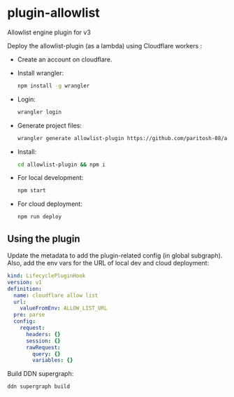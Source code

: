 # plugin-allowlist
Allowlist engine plugin for v3

Deploy the allowlist-plugin (as a lambda) using Cloudflare workers :

- Create an account on cloudflare.

- Install wrangler:
  ```sh
  npm install -g wrangler
  ```

- Login:
  ```sh
  wrangler login
  ```

- Generate project files:
  ```sh
  wrangler generate allowlist-plugin https://github.com/paritosh-08/allowlist-plugin-template
  ```

- Install:
  ```sh
  cd allowlist-plugin && npm i
  ```

- For local development:
  ```sh
  npm start
  ```

- For cloud deployment:
  ```sh
  npm run deploy
  ```

## Using the plugin
Update the metadata to add the plugin-related config (in global subgraph). Also,
add the env vars for the URL of local dev and cloud deployment:

```yaml
kind: LifecyclePluginHook
version: v1
definition:
  name: cloudflare allow list
  url:
    valueFromEnv: ALLOW_LIST_URL
  pre: parse
  config:
    request:
      headers: {}
      session: {}
      rawRequest:
        query: {}
        variables: {}
```

Build DDN supergraph:
  ```sh
  ddn supergraph build
  ```
